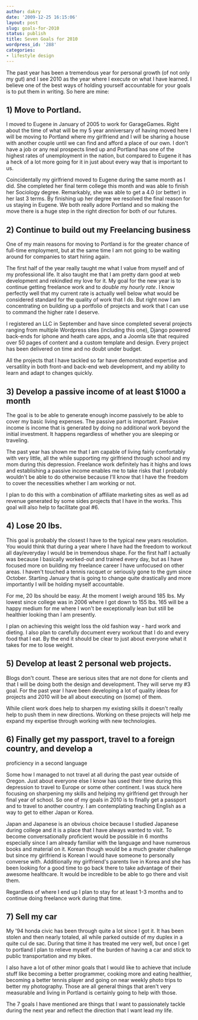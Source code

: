 ```yaml
---
author: dakry
date: '2009-12-25 16:15:06'
layout: post
slug: goals-for-2010
status: publish
title: Seven Goals for 2010
wordpress_id: '288'
categories:
- lifestyle design
---
```


The past year has been a tremendous year for personal growth (of not only my
gut) and I see 2010 as the year where I execute on what I have learned. I
believe one of the best ways of holding yourself accountable for your goals is
to put them in writing. So here are mine:

  

## 1) Move to Portland.

I moved to Eugene in January of 2005 to work for GarageGames. Right about the
time of what will be my 5 year anniversary of having moved here I will be
moving to Portland where my girlfriend and I will be sharing a house with
another couple until we can find and afford a place of our own. I don't have a
job or any real prospects lined up and Portland has one of the highest rates
of unemployment in the nation, but compared to Eugene it has a heck of a lot
more going for it in just about every way that is important to us.

Coincidentally my girlfriend moved to Eugene during the same month as I did.
She completed her final term college this month and was able to finish her
Sociology degree. Remarkably, she was able to get a 4.0 (or better) in her
last 3 terms. By finishing up her degree we resolved the final reason for us
staying in Eugene. We both really adore Portland and so making the move there
is a huge step in the right direction for both of our futures.

## 2) Continue to build out my Freelancing business

One of my main reasons for moving to Portland is for the greater chance of
full-time employment, but at the same time I am not going to be waiting around
for companies to start hiring again.

The first half of the year really taught me what I value from myself and of my
professional life. It also taught me that I am pretty darn good at web
development and rekindled my love for it. My goal for the new year is to
continue getting freelance work and to _double my hourly rate_. I know
perfectly well that my current rate is actually well below what would be
considered standard for the quality of work that I do. But right now I am
concentrating on building up a portfolio of projects and work that I can use
to command the higher rate I deserve.

I registered an LLC in September and have since completed several projects
ranging from multiple Wordpress sites (including this one), Django powered
back-ends for iphone and heath care apps, and a Joomla site that required over
50 pages of content and a custom template and design. Every project has been
delivered on time and no doubt under budget.

All the projects that I have tackled so far have demonstrated expertise and
versatility in both front-and back-end web development, and my ability to
learn and adapt to changes quickly.

  

## 3) Develop a passive income of at least $1000 a month

The goal is to be able to generate enough income passively to be able to cover
my basic living expenses. The passive part is important. Passive income is
income that is generated by doing no additional work beyond the initial
investment. It happens regardless of whether you are sleeping or traveling.

The past year has shown me that I am capable of living fairly comfortably with
very little, all the while supporting my girlfriend through school and my mom
during this depression. Freelance work definitely has it highs and lows and
establishing a passive income enables me to take risks that I probably
wouldn't be able to do otherwise because I'll know that I have the freedom to
cover the necessities whether I am working or not.

I plan to do this with a combination of affiliate marketing sites as well as
ad revenue generated by some sides projects that I have in the works. This
goal will also help to facilitate goal #6.

  

## 4) Lose 20 lbs.

This goal is probably the closest I have to the typical new years resolution.
You would think that during a year where I have had the freedom to workout all
day/everyday I would be in tremendous shape. For the first half I actually was
because I basically worked-out and trained every day, but as I have focused
more on building my freelance career I have unfocused on other areas. I
haven't touched a tennis racquet or seriously gone to the gym since October.
Starting January that is going to change quite drastically and more
importantly I will be holding myself accountable.

For me, 20 lbs should be easy. At the moment I weigh around 185 lbs. My lowest
since college was in 2006 where I got down to 155 lbs. 165 will be a happy
medium for me where I won't be exceptionally lean but still be healthier
looking than I am presently.

I plan on achieving this weight loss the old fashion way - hard work and
dieting. I also plan to carefully document every workout that I do and every
food that I eat. By the end it should be clear to just about everyone what it
takes for me to lose weight.

  

## 5) Develop at least 2 personal web projects.

Blogs don't count. These are serious sites that are not done for clients and
that I will be doing both the design and development. They will serve my #3
goal. For the past year I have been developing a lot of quality ideas for
projects and 2010 will be all about executing on (some) of them.

While client work does help to sharpen my existing skills it doesn't really
help to push them in new directions. Working on these projects will help me
expand my expertise through working with new technologies.

  

## 6) Finally get my passport, travel to a foreign country, and develop a
proficiency in a second language

Some how I managed to not travel at all during the past year outside of
Oregon. Just about everyone else I know has used their time during this
depression to travel to Europe or some other continent. I was stuck here
focusing on sharpening my skills and helping my girlfriend get through her
final year of school. So one of my goals in 2010 is to finally get a passport
and to travel to another country. I am contemplating teaching English as a way
to get to either Japan or Korea.

Japan and Japanese is an obvious choice because I studied Japanese during
college and it is a place that I have always wanted to visit. To become
conversationally proficient would be possible in 6 months especially since I
am already familiar with the language and have numerous books and material on
it. Korean though would be a much greater challenge but since my girlfriend is
Korean I would have someone to personally converse with. Additionally my
girlfriend's parents live in Korea and she has been looking for a good time to
go back there to take advantage of their awesome healthcare. It would be
incredible to be able to go there and visit them.

Regardless of where I end up I plan to stay for at least 1-3 months and to
continue doing freelance work during that time.

  

## 7) Sell my car

My '94 honda civic has been through quite a lot since I got it. It has been
stolen and then nearly totaled, all while parked outside of my duplex in a
quite cul de sac. During that time it has treated me very well, but once I get
to portland I plan to relieve myself of the burden of having a car and stick
to public transportation and my bikes.

I also have a lot of other minor goals that I would like to achieve that
include stuff like becoming a better programmer, cooking more and eating
healthier, becoming a better tennis player and going on near weekly photo
trips to better my photography. Those are all general things that aren't very
measurable and living in Portland is certainly going to help with those.

The 7 goals I have mentioned are things that I want to passionately tackle
during the next year and reflect the direction that I want lead my life.

